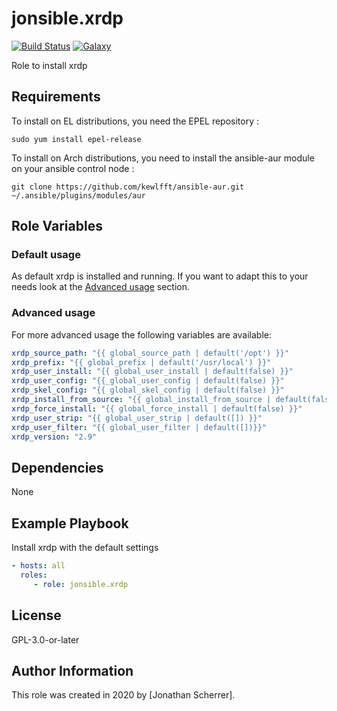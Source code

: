 # jonsible.xrdp

[![Build Status](https://travis-ci.com/jonsible/xrdp.svg?branch=master)](https://travis-ci.com/jonsible/xrdp)
[![Galaxy](https://img.shields.io/badge/galaxy-jonsible.xrdp-blue.svg)](https://galaxy.ansible.com/jonsible/xrdp/)

Role to install xrdp

## Requirements

To install on EL distributions, you need the EPEL repository :
```
sudo yum install epel-release
```

To install on Arch distributions, you need to install the ansible-aur module on your ansible control node :
```
git clone https://github.com/kewlfft/ansible-aur.git ~/.ansible/plugins/modules/aur
```

## Role Variables

### Default usage

As default xrdp is installed and running.
If you want to adapt this to your needs look at the [Advanced usage](#advanced-usage) section.

### Advanced usage

For more advanced usage the following variables are available:
```yaml
xrdp_source_path: "{{ global_source_path | default('/opt') }}"
xrdp_prefix: "{{ global_prefix | default('/usr/local') }}"
xrdp_user_install: "{{ global_user_install | default(false) }}"
xrdp_user_config: "{{_global_user_config | default(false) }}"
xrdp_skel_config: "{{ global_skel_config | default(false) }}"
xrdp_install_from_source: "{{ global_install_from_source | default(false) }}"
xrdp_force_install: "{{ global_force_install | default(false) }}"
xrdp_user_strip: "{{ global_user_strip | default([]) }}"
xrdp_user_filter: "{{ global_user_filter | default([])}}"
xrdp_version: "2.9"
```

## Dependencies

None

## Example Playbook

Install xrdp with the default settings
```yaml
- hosts: all
  roles:
     - role: jonsible.xrdp
```

## License

GPL-3.0-or-later

## Author Information

This role was created in 2020 by [Jonathan Scherrer].
